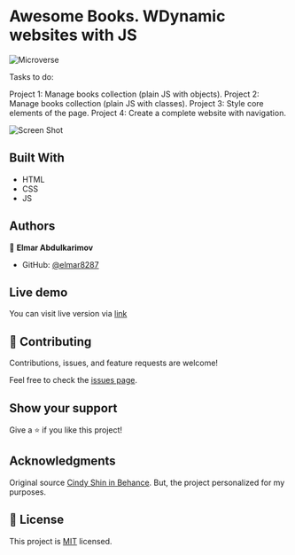 # Awesome Books. WDynamic websites with JS

![Microverse](https://img.shields.io/badge/Microverse-blueviolet)

Tasks to do:

Project 1: Manage books collection (plain JS with objects).
Project 2: Manage books collection (plain JS with classes).
Project 3: Style core elements of the page.
Project 4: Create a complete website with navigation.

![Screen Shot]()

## Built With

- HTML
- CSS
- JS

## Authors

👤 **Elmar Abdulkarimov**

- GitHub: [@elmar8287](https://github.com/elmar8287)

## Live demo
You can visit live version via [link]()

## 🤝 Contributing

Contributions, issues, and feature requests are welcome!

Feel free to check the [issues page](../../issues/).

## Show your support

Give a ⭐️ if you like this project!

## Acknowledgments

Original source [Cindy Shin in Behance](https://www.behance.net/adagio07). But, the project personalized for my  purposes.

## 📝 License

This project is [MIT](./MIT.md) licensed.
